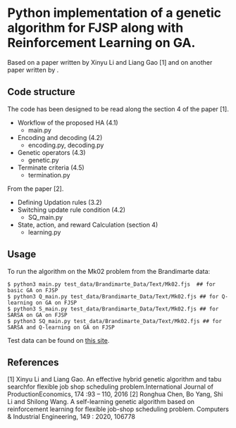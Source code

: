 # Python implementation of a genetic algorithm for FJSP along with Reinforcement Learning on GA.

Based on a paper written by Xinyu Li and Liang Gao [1] and on another paper written by .


## Code structure

The code has been designed to be read along the section 4 of the paper [1].

- Workflow of the proposed HA (4.1)
    - main.py
- Encoding and decoding (4.2)
    - encoding.py, decoding.py
- Genetic operators (4.3)
    - genetic.py
- Terminate criteria (4.5)
    - termination.py

From the paper [2].

- Defining Updation rules (3.2)
- Switching update rule condition (4.2)
    - SQ_main.py
- State, action, and reward Calculation (section 4)
    - learning.py

## Usage

To run the algorithm on the Mk02 problem from the Brandimarte data:

```
$ python3 main.py test_data/Brandimarte_Data/Text/Mk02.fjs  ## for basic GA on FJSP
$ python3 Q_main.py test_data/Brandimarte_Data/Text/Mk02.fjs ## for Q-learning on GA on FJSP
$ python3 S_main.py test_data/Brandimarte_Data/Text/Mk02.fjs ## for SARSA on GA on FJSP
$ python3 SQ_main.py test_data/Brandimarte_Data/Text/Mk02.fjs ## for SARSA and Q-learning on GA on FJSP
```

Test data can be found on [this site](http://people.idsia.ch/~monaldo/fjsp.html).

## References 

[1] Xinyu Li and Liang Gao. An effective hybrid genetic algorithm and tabu searchfor  flexible  job  shop  scheduling  problem.International  Journal  of  ProductionEconomics, 174 :93 – 110, 2016
[2] Ronghua Chen, Bo Yang, Shi Li and Shilong Wang. A self-learning genetic algorithm based on reinforcement learning for flexible job-shop scheduling problem. Computers & Industrial Engineering, 149 : 2020, 106778